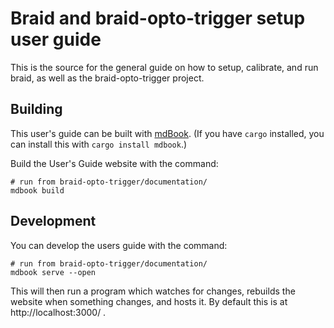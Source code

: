 # Braid and braid-opto-trigger setup user guide
This is the source for the general guide on how to setup, calibrate, and run braid, as well as the braid-opto-trigger project.

## Building

This user's guide can be built with
[mdBook](https://rust-lang.github.io/mdBook). (If you have `cargo` installed,
you can install this with `cargo install mdbook`.)

Build the User's Guide website with the command:

    # run from braid-opto-trigger/documentation/
    mdbook build

## Development

You can develop the users guide with the command:

    # run from braid-opto-trigger/documentation/
    mdbook serve --open

This will then run a program which watches for changes, rebuilds the website when
something changes, and hosts it. By default this is at http://localhost:3000/ .